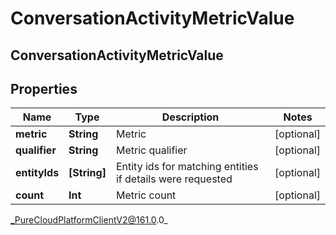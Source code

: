# ConversationActivityMetricValue

## ConversationActivityMetricValue

## Properties

|Name | Type | Description | Notes|
|------------ | ------------- | ------------- | -------------|
| **metric** | **String** | Metric | [optional] |
| **qualifier** | **String** | Metric qualifier | [optional] |
| **entityIds** | **[String]** | Entity ids for matching entities if details were requested | [optional] |
| **count** | **Int** | Metric count | [optional] |



_PureCloudPlatformClientV2@161.0.0_

